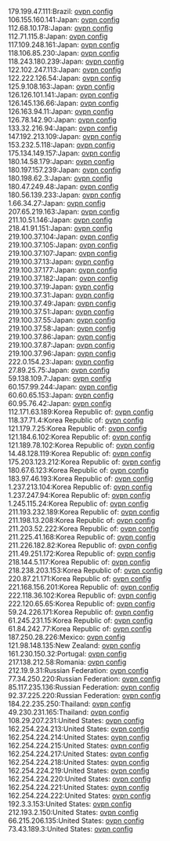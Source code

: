 179.199.47.111:Brazil: [ovpn config](vpn/179_199_47_111.ovpn)  
106.155.160.141:Japan: [ovpn config](vpn/106_155_160_141.ovpn)  
112.68.10.178:Japan: [ovpn config](vpn/112_68_10_178.ovpn)  
112.71.115.8:Japan: [ovpn config](vpn/112_71_115_8.ovpn)  
117.109.248.161:Japan: [ovpn config](vpn/117_109_248_161.ovpn)  
118.106.85.230:Japan: [ovpn config](vpn/118_106_85_230.ovpn)  
118.243.180.239:Japan: [ovpn config](vpn/118_243_180_239.ovpn)  
122.102.247.113:Japan: [ovpn config](vpn/122_102_247_113.ovpn)  
122.222.126.54:Japan: [ovpn config](vpn/122_222_126_54.ovpn)  
125.9.108.163:Japan: [ovpn config](vpn/125_9_108_163.ovpn)  
126.126.101.141:Japan: [ovpn config](vpn/126_126_101_141.ovpn)  
126.145.136.66:Japan: [ovpn config](vpn/126_145_136_66.ovpn)  
126.163.94.11:Japan: [ovpn config](vpn/126_163_94_11.ovpn)  
126.78.142.90:Japan: [ovpn config](vpn/126_78_142_90.ovpn)  
133.32.216.94:Japan: [ovpn config](vpn/133_32_216_94.ovpn)  
147.192.213.109:Japan: [ovpn config](vpn/147_192_213_109.ovpn)  
153.232.5.118:Japan: [ovpn config](vpn/153_232_5_118.ovpn)  
175.134.149.157:Japan: [ovpn config](vpn/175_134_149_157.ovpn)  
180.14.58.179:Japan: [ovpn config](vpn/180_14_58_179.ovpn)  
180.197.157.239:Japan: [ovpn config](vpn/180_197_157_239.ovpn)  
180.198.62.3:Japan: [ovpn config](vpn/180_198_62_3.ovpn)  
180.47.249.48:Japan: [ovpn config](vpn/180_47_249_48.ovpn)  
180.56.139.233:Japan: [ovpn config](vpn/180_56_139_233.ovpn)  
1.66.34.27:Japan: [ovpn config](vpn/1_66_34_27.ovpn)  
207.65.219.163:Japan: [ovpn config](vpn/207_65_219_163.ovpn)  
211.10.51.146:Japan: [ovpn config](vpn/211_10_51_146.ovpn)  
218.41.91.151:Japan: [ovpn config](vpn/218_41_91_151.ovpn)  
219.100.37.104:Japan: [ovpn config](vpn/219_100_37_104.ovpn)  
219.100.37.105:Japan: [ovpn config](vpn/219_100_37_105.ovpn)  
219.100.37.107:Japan: [ovpn config](vpn/219_100_37_107.ovpn)  
219.100.37.13:Japan: [ovpn config](vpn/219_100_37_13.ovpn)  
219.100.37.177:Japan: [ovpn config](vpn/219_100_37_177.ovpn)  
219.100.37.182:Japan: [ovpn config](vpn/219_100_37_182.ovpn)  
219.100.37.19:Japan: [ovpn config](vpn/219_100_37_19.ovpn)  
219.100.37.31:Japan: [ovpn config](vpn/219_100_37_31.ovpn)  
219.100.37.49:Japan: [ovpn config](vpn/219_100_37_49.ovpn)  
219.100.37.51:Japan: [ovpn config](vpn/219_100_37_51.ovpn)  
219.100.37.55:Japan: [ovpn config](vpn/219_100_37_55.ovpn)  
219.100.37.58:Japan: [ovpn config](vpn/219_100_37_58.ovpn)  
219.100.37.86:Japan: [ovpn config](vpn/219_100_37_86.ovpn)  
219.100.37.87:Japan: [ovpn config](vpn/219_100_37_87.ovpn)  
219.100.37.96:Japan: [ovpn config](vpn/219_100_37_96.ovpn)  
222.0.154.23:Japan: [ovpn config](vpn/222_0_154_23.ovpn)  
27.89.25.75:Japan: [ovpn config](vpn/27_89_25_75.ovpn)  
59.138.109.7:Japan: [ovpn config](vpn/59_138_109_7.ovpn)  
60.157.99.244:Japan: [ovpn config](vpn/60_157_99_244.ovpn)  
60.60.65.153:Japan: [ovpn config](vpn/60_60_65_153.ovpn)  
60.95.76.42:Japan: [ovpn config](vpn/60_95_76_42.ovpn)  
112.171.63.189:Korea Republic of: [ovpn config](vpn/112_171_63_189.ovpn)  
118.37.71.4:Korea Republic of: [ovpn config](vpn/118_37_71_4.ovpn)  
121.179.7.25:Korea Republic of: [ovpn config](vpn/121_179_7_25.ovpn)  
121.184.6.102:Korea Republic of: [ovpn config](vpn/121_184_6_102.ovpn)  
121.189.78.102:Korea Republic of: [ovpn config](vpn/121_189_78_102.ovpn)  
14.48.128.119:Korea Republic of: [ovpn config](vpn/14_48_128_119.ovpn)  
175.203.123.212:Korea Republic of: [ovpn config](vpn/175_203_123_212.ovpn)  
180.67.6.123:Korea Republic of: [ovpn config](vpn/180_67_6_123.ovpn)  
183.97.46.193:Korea Republic of: [ovpn config](vpn/183_97_46_193.ovpn)  
1.237.213.104:Korea Republic of: [ovpn config](vpn/1_237_213_104.ovpn)  
1.237.247.94:Korea Republic of: [ovpn config](vpn/1_237_247_94.ovpn)  
1.245.115.24:Korea Republic of: [ovpn config](vpn/1_245_115_24.ovpn)  
211.193.232.189:Korea Republic of: [ovpn config](vpn/211_193_232_189.ovpn)  
211.198.13.208:Korea Republic of: [ovpn config](vpn/211_198_13_208.ovpn)  
211.203.52.222:Korea Republic of: [ovpn config](vpn/211_203_52_222.ovpn)  
211.225.41.168:Korea Republic of: [ovpn config](vpn/211_225_41_168.ovpn)  
211.226.182.82:Korea Republic of: [ovpn config](vpn/211_226_182_82.ovpn)  
211.49.251.172:Korea Republic of: [ovpn config](vpn/211_49_251_172.ovpn)  
218.144.5.117:Korea Republic of: [ovpn config](vpn/218_144_5_117.ovpn)  
218.238.203.153:Korea Republic of: [ovpn config](vpn/218_238_203_153.ovpn)  
220.87.21.171:Korea Republic of: [ovpn config](vpn/220_87_21_171.ovpn)  
221.168.156.201:Korea Republic of: [ovpn config](vpn/221_168_156_201.ovpn)  
222.118.36.102:Korea Republic of: [ovpn config](vpn/222_118_36_102.ovpn)  
222.120.65.65:Korea Republic of: [ovpn config](vpn/222_120_65_65.ovpn)  
59.24.226.171:Korea Republic of: [ovpn config](vpn/59_24_226_171.ovpn)  
61.245.231.15:Korea Republic of: [ovpn config](vpn/61_245_231_15.ovpn)  
61.84.242.77:Korea Republic of: [ovpn config](vpn/61_84_242_77.ovpn)  
187.250.28.226:Mexico: [ovpn config](vpn/187_250_28_226.ovpn)  
121.98.148.135:New Zealand: [ovpn config](vpn/121_98_148_135.ovpn)  
161.230.150.32:Portugal: [ovpn config](vpn/161_230_150_32.ovpn)  
217.138.212.58:Romania: [ovpn config](vpn/217_138_212_58.ovpn)  
212.19.9.31:Russian Federation: [ovpn config](vpn/212_19_9_31.ovpn)  
77.34.250.220:Russian Federation: [ovpn config](vpn/77_34_250_220.ovpn)  
85.117.235.136:Russian Federation: [ovpn config](vpn/85_117_235_136.ovpn)  
92.37.225.220:Russian Federation: [ovpn config](vpn/92_37_225_220.ovpn)  
184.22.235.250:Thailand: [ovpn config](vpn/184_22_235_250.ovpn)  
49.230.231.165:Thailand: [ovpn config](vpn/49_230_231_165.ovpn)  
108.29.207.231:United States: [ovpn config](vpn/108_29_207_231.ovpn)  
162.254.224.213:United States: [ovpn config](vpn/162_254_224_213.ovpn)  
162.254.224.214:United States: [ovpn config](vpn/162_254_224_214.ovpn)  
162.254.224.215:United States: [ovpn config](vpn/162_254_224_215.ovpn)  
162.254.224.217:United States: [ovpn config](vpn/162_254_224_217.ovpn)  
162.254.224.218:United States: [ovpn config](vpn/162_254_224_218.ovpn)  
162.254.224.219:United States: [ovpn config](vpn/162_254_224_219.ovpn)  
162.254.224.220:United States: [ovpn config](vpn/162_254_224_220.ovpn)  
162.254.224.221:United States: [ovpn config](vpn/162_254_224_221.ovpn)  
162.254.224.222:United States: [ovpn config](vpn/162_254_224_222.ovpn)  
192.3.3.153:United States: [ovpn config](vpn/192_3_3_153.ovpn)  
212.193.2.150:United States: [ovpn config](vpn/212_193_2_150.ovpn)  
66.215.206.135:United States: [ovpn config](vpn/66_215_206_135.ovpn)  
73.43.189.3:United States: [ovpn config](vpn/73_43_189_3.ovpn)  
